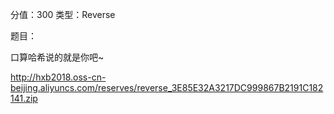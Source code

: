  分值：300 类型：Reverse

题目：

口算哈希说的就是你吧~

http://hxb2018.oss-cn-beijing.aliyuncs.com/reserves/reverse_3E85E32A3217DC999867B2191C182141.zip
